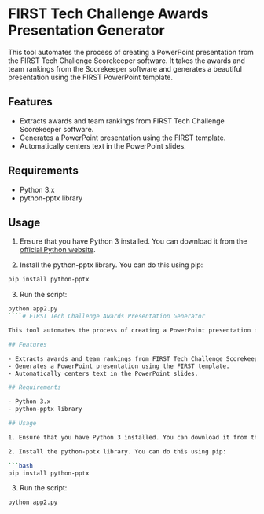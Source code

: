 # FIRST Tech Challenge Awards Presentation Generator

This tool automates the process of creating a PowerPoint presentation from the FIRST Tech Challenge Scorekeeper software. It takes the awards and team rankings from the Scorekeeper software and generates a beautiful presentation using the FIRST PowerPoint template.

## Features

- Extracts awards and team rankings from FIRST Tech Challenge Scorekeeper software.
- Generates a PowerPoint presentation using the FIRST template.
- Automatically centers text in the PowerPoint slides.

## Requirements

- Python 3.x
- python-pptx library

## Usage

1. Ensure that you have Python 3 installed. You can download it from the [official Python website](https://www.python.org/downloads/).

2. Install the python-pptx library. You can do this using pip:

```bash
pip install python-pptx
````

3. Run the script:
```bash
python app2.py
````# FIRST Tech Challenge Awards Presentation Generator

This tool automates the process of creating a PowerPoint presentation from the FIRST Tech Challenge Scorekeeper software. It takes the awards and team rankings from the Scorekeeper software and generates a beautiful presentation using the FIRST PowerPoint template.

## Features

- Extracts awards and team rankings from FIRST Tech Challenge Scorekeeper software.
- Generates a PowerPoint presentation using the FIRST template.
- Automatically centers text in the PowerPoint slides.

## Requirements

- Python 3.x
- python-pptx library

## Usage

1. Ensure that you have Python 3 installed. You can download it from the [official Python website](https://www.python.org/downloads/).

2. Install the python-pptx library. You can do this using pip:

```bash
pip install python-pptx
````

3. Run the script:
```bash
python app2.py
````